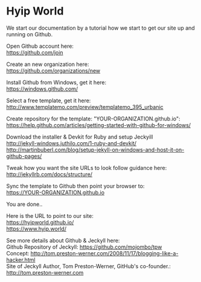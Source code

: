 # Hyip World

We start our documentation by a tutorial how we start to get our site up and running on Github.

Open Github account here:    
https://github.com/join

Create an new organization here:     
https://github.com/organizations/new

Install Github from Windows, get it here:    
https://windows.github.com/

Select a free template, get it here:    
http://www.templatemo.com/preview/templatemo_395_urbanic

Create repository for the template: "YOUR-ORGANIZATION.github.io":     
https://help.github.com/articles/getting-started-with-github-for-windows/

Download the installer & Devkit for Ruby and setup Jeckyill    
http://jekyll-windows.juthilo.com/1-ruby-and-devkit/    
http://martinbuberl.com/blog/setup-jekyll-on-windows-and-host-it-on-github-pages/    

Tweak how you want the site URLs to look follow guidance here:    
http://jekyllrb.com/docs/structure/

Sync the template to Github then point your browser to:    
https://YOUR-ORGANIZATION.github.io


You are done..    


Here is the URL to point to our site:    
https://hyipworld.github.io/    
https://www.hyip.world/    


See more details about Github & Jeckyll here:    
Github Repository of Jeckyll: https://github.com/mojombo/tpw    
Concept: http://tom.preston-werner.com/2008/11/17/blogging-like-a-hacker.html    
Site of Jeckyll Author, Tom Preston-Werner, GitHub's co-founder.: http://tom.preston-werner.com
